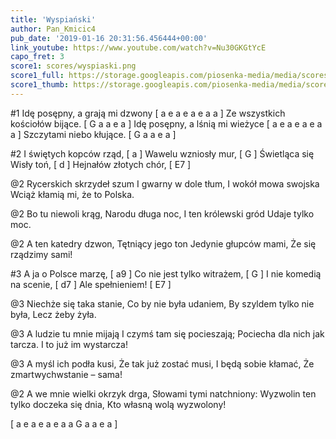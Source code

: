 ```yaml
---
title: 'Wyspiański'
author: Pan_Kmicic4
pub_date: '2019-01-16 20:31:56.456444+00:00'
link_youtube: https://www.youtube.com/watch?v=Nu30GKGtYcE
capo_fret: 3
score1: scores/wyspiaski.png
score1_full: https://storage.googleapis.com/piosenka-media/media/scores/wyspiaski.png
score1_thumb: https://storage.googleapis.com/piosenka-media/media/scores/wyspiaski.png.180x0_q85_upscale.png
---
```


#1
Idę posępny, a grają mi dzwony [ a e a e a e a a ]
Ze wszystkich kościołów bijące. [ G a a e a ]
Idę posępny, a lśnią mi wieżyce  [ a e a e a e a a ]
Szczytami niebo kłujące. [ G a a e a ]

#2
I świętych kopców rząd, [ a ]
Wawelu wzniosły mur, [ G ]
Świetląca się Wisły toń, [ d ]
Hejnałów złotych chór, [ E7 ]

@2
Rycerskich skrzydeł szum
I gwarny w dole tłum,
I wokół mowa swojska
Wciąż kłamią mi, że to Polska.

@2
Bo tu niewoli krąg,
Narodu długa noc,
I ten królewski gród
Udaje tylko moc.

@2
A ten katedry dzwon,
Tętniący jego ton
Jedynie głupców mami,
Że się rządzimy sami!

#3
A ja o Polsce marzę, [ a9 ]
Co nie jest tylko witrażem, [ G ]
I nie komedią na scenie, [ d7 ]
Ale spełnieniem! [ E7 ]

@3
Niechże się taka stanie,
Co by nie była udaniem,
By szyldem tylko nie była,
Lecz żeby żyła.

@3
A ludzie tu mnie mijają
I czymś tam się pocieszają;
Pociecha dla nich jak tarcza.
I to już im wystarcza!

@3
A myśl ich podła kusi,
Że tak już zostać musi,
I będą sobie kłamać,
Że zmartwychwstanie – sama!

@2
A we mnie wielki okrzyk drga,
Słowami tymi natchniony:
Wyzwolin ten tylko doczeka się dnia,
Kto własną wolą wyzwolony!

[ a e a e a e a a G a a e a ]